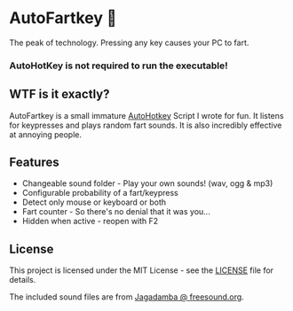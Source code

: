 # AutoFartkey :poop:
The peak of technology. Pressing any key causes your PC to fart.

### AutoHotKey is not required to run the executable!

## WTF is it exactly?
AutoFartkey is a small immature [AutoHotkey](https://autohotkey.com/) Script I wrote for fun. It listens for keypresses and plays random fart sounds. It is also incredibly effective at annoying people.

## Features
- Changeable sound folder - Play your own sounds! (wav, ogg & mp3)
- Configurable probability of a fart/keypress
- Detect only mouse or keyboard or both
- Fart counter - So there's no denial that it was you...
- Hidden when active - reopen with F2

## License
This project is licensed under the MIT License - see the [LICENSE](LICENSE) file for details.

The included sound files are from [Jagadamba @ freesound.org](https://freesound.org/people/Jagadamba/packs/15564/).
